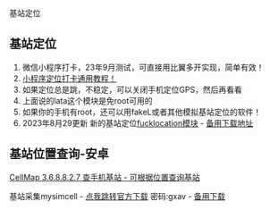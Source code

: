 基站定位

## 基站定位

1. 微信小程序打卡，23年9月测试，可直接用比翼多开实现，简单有效！
2. [小程序定位打卡通用教程！](https://mp.weixin.qq.com/s?__biz=Mzg4NTgwNjkyOA==&mid=2247484341&idx=1&sn=944e94980e0c7ddfd0f34b2eb997ef5d&chksm=cfa2018af8d5889c9d11dfb04eeea784ca56b1d91f63f6ab17fc426fc992bc1a73127a68e3e0&token=1266411954&lang=zh_CN#rd)
3. 如果定位总是跳，不稳定，可以关闭手机定位GPS，然后再看看
4. 上面说的lata这个模块是免root可用的
5. 如果你的手机有root，还可以用fakeL或者其他模拟基站定位的软件！
6. 2023年8月29更新 新的基站定位[fucklocation模块](https://aming.lanzouj.com/i93ZB16ri5cf) - [备用下载地址](https://aming.lanzouj.com/b05inqoyb)

## 基站位置查询-安卓

[CellMap 3.6.8.8.2.7 查手机基站 - 可根据位置查询基站](https://aming.lanzouf.com/imFPm0ufsz6f)

基站采集mysimcell - [点我跳转官方下载](https://wwi.lanzoup.com/b00w5capa) 密码:gxav  - [备用下载](https://aming.lanzouj.com/iU3fe16rhoxe)


